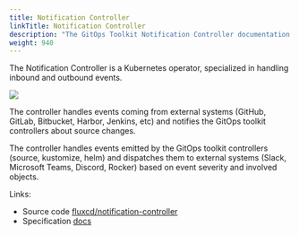 ```yaml
---
title: Notification Controller
linkTitle: Notification Controller
description: "The GitOps Toolkit Notification Controller documentation."
weight: 940
---
```


The Notification Controller is a Kubernetes operator, specialized in handling inbound and outbound events.

![](/img/notification-controller.png)

The controller handles events coming from external systems (GitHub, GitLab, Bitbucket, Harbor, Jenkins, etc)
and notifies the GitOps toolkit controllers about source changes.

The controller handles events emitted by the GitOps toolkit controllers (source, kustomize, helm)
and dispatches them to external systems (Slack, Microsoft Teams, Discord, Rocker)
based on event severity and involved objects.

Links:

- Source code [fluxcd/notification-controller](https://github.com/fluxcd/notification-controller)
- Specification [docs](https://github.com/fluxcd/notification-controller/tree/main/docs/spec)
